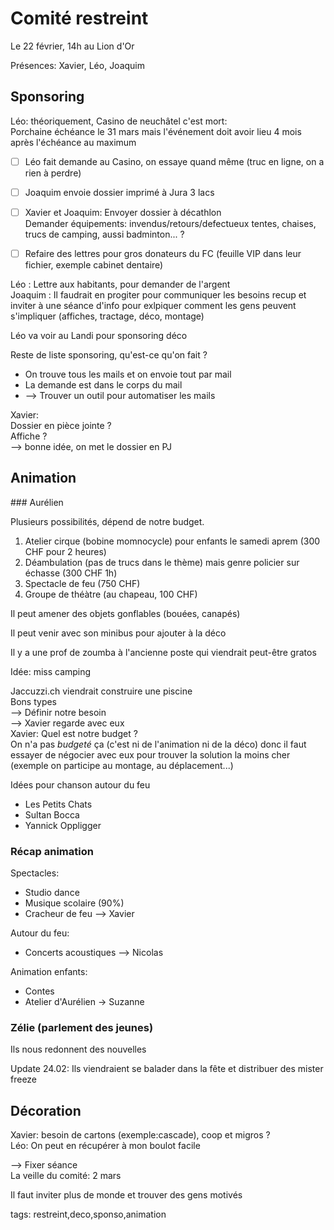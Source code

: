 # Comité restreint

Le 22 février, 14h au Lion d'Or

Présences: Xavier, Léo, Joaquim

## Sponsoring

Léo: théoriquement, Casino de neuchâtel c'est mort:  
Porchaine échéance le 31 mars mais l'événement doit avoir lieu 4 mois après l'échéance au maximum

- [ ] Léo fait demande au Casino, on essaye quand même (truc en ligne, on a rien à perdre)

- [ ] Joaquim envoie dossier imprimé à Jura 3 lacs

- [ ] Xavier et Joaquim: Envoyer dossier à décathlon  
Demander équipements: invendus/retours/defectueux tentes, chaises, trucs de camping, aussi badminton... ?

- [ ] Refaire des lettres pour gros donateurs du FC (feuille VIP dans leur fichier, exemple cabinet dentaire)

Léo : Lettre aux habitants, pour demander de l'argent  
Joaquim : Il faudrait en progiter pour communiquer les besoins recup et inviter à une séance d'info pour exlpiquer comment les gens peuvent s'impliquer (affiches, tractage, déco, montage)

Léo va voir au Landi pour sponsoring déco

Reste de liste sponsoring, qu'est-ce qu'on fait ?
- On trouve tous les mails et on envoie tout par mail
- La demande est dans le corps du mail
- --> Trouver un outil pour automatiser les mails

Xavier:  
Dossier en pièce jointe ?  
Affiche ?  
--> bonne idée, on met le dossier en PJ

## Animation

### Aurélien

Plusieurs possibilités, dépend de notre budget.

1. Atelier cirque (bobine momnocycle) pour enfants le samedi aprem (300 CHF pour 2 heures)
2. Déambulation (pas de trucs dans le thème) mais genre policier sur échasse (300 CHF 1h)
3. Spectacle de feu (750 CHF)
4. Groupe de théàtre (au chapeau, 100 CHF)

Il peut amener des objets gonflables (bouées, canapés)

Il peut venir avec son minibus pour ajouter à la déco

Il y a une prof de zoumba à l'ancienne poste qui viendrait peut-être gratos

Idée: miss camping

Jaccuzzi.ch viendrait construire une piscine  
Bons types  
--> Définir notre besoin  
--> Xavier regarde avec eux  
Xavier: Quel est notre budget ?  
On n'a pas *budgeté* ça (c'est ni de l'animation ni de la déco) donc il faut essayer de négocier avec eux pour trouver la solution la moins cher (exemple on participe au montage, au déplacement...)

Idées pour chanson autour du feu
* Les Petits Chats
* Sultan Bocca
* Yannick Oppligger

### Récap animation

Spectacles:
* Studio dance
* Musique scolaire (90%)
* Cracheur de feu
--> Xavier

Autour du feu:
* Concerts acoustiques
--> Nicolas

Animation enfants:
* Contes
* Atelier d'Aurélien
-> Suzanne

### Zélie (parlement des jeunes)

Ils nous redonnent des nouvelles

Update 24.02: Ils viendraient se balader dans la fête et distribuer des mister freeze

## Décoration

Xavier: besoin de cartons (exemple:cascade), coop et migros ?  
Léo: On peut en récupérer à mon boulot facile

--> Fixer séance  
La veille du comité: 2 mars

Il faut inviter plus de monde et trouver des gens motivés



tags: restreint,deco,sponso,animation